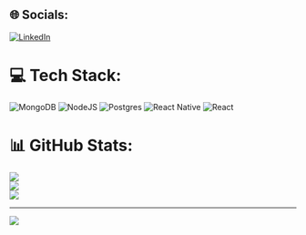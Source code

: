 
## 🌐 Socials:
[![LinkedIn](https://img.shields.io/badge/LinkedIn-%230077B5.svg?logo=linkedin&logoColor=white)](https://linkedin.com/in/nambaje-edwin-97824a201) 

# 💻 Tech Stack:
![MongoDB](https://img.shields.io/badge/MongoDB-%234ea94b.svg?style=for-the-badge&logo=mongodb&logoColor=white) ![NodeJS](https://img.shields.io/badge/node.js-6DA55F?style=for-the-badge&logo=node.js&logoColor=white) ![Postgres](https://img.shields.io/badge/postgres-%23316192.svg?style=for-the-badge&logo=postgresql&logoColor=white) ![React Native](https://img.shields.io/badge/react_native-%2320232a.svg?style=for-the-badge&logo=react&logoColor=%2361DAFB) ![React](https://img.shields.io/badge/react-%2320232a.svg?style=for-the-badge&logo=react&logoColor=%2361DAFB)
# 📊 GitHub Stats:
![](https://github-readme-stats.vercel.app/api?username=edwinnambaje&theme=dark&hide_border=false&include_all_commits=false&count_private=false)<br/>
![](https://github-readme-streak-stats.herokuapp.com/?user=edwinnambaje&theme=dark&hide_border=false)<br/>
![](https://github-readme-stats.vercel.app/api/top-langs/?username=edwinnambaje&theme=dark&hide_border=false&include_all_commits=false&count_private=false&layout=compact)

---
[![](https://visitcount.itsvg.in/api?id=edwinnambaje&icon=0&color=0)](https://visitcount.itsvg.in)

<!-- Proudly created with GPRM ( https://gprm.itsvg.in ) -->
